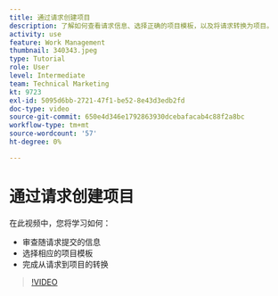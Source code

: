```yaml
---
title: 通过请求创建项目
description: 了解如何查看请求信息、选择正确的项目模板，以及将请求转换为项目。
activity: use
feature: Work Management
thumbnail: 340343.jpeg
type: Tutorial
role: User
level: Intermediate
team: Technical Marketing
kt: 9723
exl-id: 5095d6bb-2721-47f1-be52-8e43d3edb2fd
doc-type: video
source-git-commit: 650e4d346e1792863930dcebafacab4c88f2a8bc
workflow-type: tm+mt
source-wordcount: '57'
ht-degree: 0%

---
```


# 通过请求创建项目

在此视频中，您将学习如何：

* 审查随请求提交的信息
* 选择相应的项目模板
* 完成从请求到项目的转换

>[!VIDEO](https://video.tv.adobe.com/v/340343/?quality=12&learn=on)
